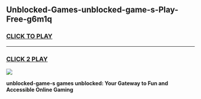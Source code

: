 
## Unblocked-Games-unblocked-game-s-Play-Free-g6m1q
<h3>
<a href="https://premium76.site?title=unblocked-game-s&ref=12A">CLICK TO PLAY</a></h3>
<hr>

<h3>
<a href="https://premium76.site?title=unblocked-game-s&ref=12A">CLICK 2 PLAY</a>
  
</h3>

<a href="https://premium76.site?title=unblocked-game-s&ref=12A"><img src="https://clearcache.store/games.png"></a>


**unblocked-game-s games unblocked: Your Gateway to Fun and Accessible Online Gaming**
